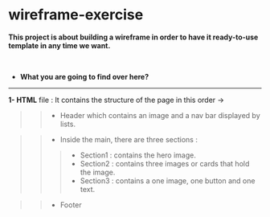 # wireframe-exercise


**This project is about building a wireframe in order to have it ready-to-use template in any time we want.**

<br>

+ **What you are going to find over here?**
<hr>

**1- HTML** file : It contains the structure of the page in this order ->

>> * Header which contains an image and a nav bar displayed by lists. 

>> * Inside the main, there are three sections : 
>>> * Section1 : contains the hero image.
>>> * Section2 : contains three images or cards that hold the image.
>>> * Section3 : contains a one image, one button and one text.

>> * Footer 
